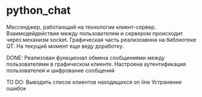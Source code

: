 # python_chat

Мессенджер, работающий на технологии клиент-сервер. Взаимодейдействие между пользователем и сервером происходит через механизм socket. 
Графическая часть реализоавнна на библиотеке QT.
На текущий момент еще веду доработку.

DONE:
Реализован функционал обмена сообщениями между пользователями в графическом клиенте.
Настроена аутентификация пользователей и шифрование сообщений

TO DO:
Выводить список клиентов находящихся on line
Устранение ошибок
